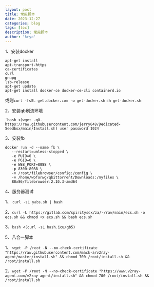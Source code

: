 ```yaml
---
layout: post
title: 常用脚本
date: 2023-12-27
categories: blog
tags: [loc]
description: 常用脚本
author: 'kryo'
---
```


1、安装docker

    apt-get install
    apt-transport-https
    ca-certificates
    curl
    gnupg
    lsb-release
    apt-get update
    apt-get install docker-ce docker-ce-cli containerd.io

  或则`curl -fsSL get.docker.com -o get-docker.sh`  `sh get-docker.sh`

2、安装qb刷流环境
    
    `bash <(wget -qO- https://raw.githubusercontent.com/jerry048/Dedicated-Seedbox/main/Install.sh) user password 1024`

3、安装fb

    docker run -d --name fb \
       --restart=unless-stopped \
       -e PUID=0 \
       -e PGID=0 \
       -e WEB_PORT=8088 \
       -p 8300:8088 \
       -v /root/filebrowser/config:/config \
       -v /home/wpforwg/qbittorrent/Downloads:/myfiles \
       80x86/filebrowser:2.10.3-amd64

4、服务器测试

   1、 `curl -sL yabs.sh | bash`
   
   2、`curl -L https://gitlab.com/spiritysdx/za/-/raw/main/ecs.sh -o ecs.sh && chmod +x ecs.sh && bash ecs.sh`
  
   3、`bash <(curl -sL bash.icu/gb5)`

5、八合一脚本
  
   1、 `wget -P /root -N --no-check-certificate "https://raw.githubusercontent.com/mack-a/v2ray-agent/master/install.sh" && chmod 700 /root/install.sh && /root/install.sh`
   
   2、`wget -P /root -N --no-check-certificate "https://www.v2ray-agent.com/v2ray-agent/install.sh" && chmod 700 /root/install.sh && /root/install.sh`